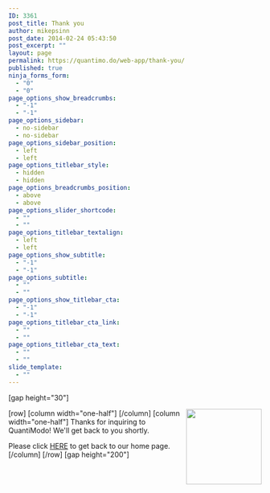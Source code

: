 ```yaml
---
ID: 3361
post_title: Thank you
author: mikepsinn
post_date: 2014-02-24 05:43:50
post_excerpt: ""
layout: page
permalink: https://quantimo.do/web-app/thank-you/
published: true
ninja_forms_form:
  - "0"
  - "0"
page_options_show_breadcrumbs:
  - "-1"
  - "-1"
page_options_sidebar:
  - no-sidebar
  - no-sidebar
page_options_sidebar_position:
  - left
  - left
page_options_titlebar_style:
  - hidden
  - hidden
page_options_breadcrumbs_position:
  - above
  - above
page_options_slider_shortcode:
  - ""
  - ""
page_options_titlebar_textalign:
  - left
  - left
page_options_show_subtitle:
  - "-1"
  - "-1"
page_options_subtitle:
  - ""
  - ""
page_options_show_titlebar_cta:
  - "-1"
  - "-1"
page_options_titlebar_cta_link:
  - ""
  - ""
page_options_titlebar_cta_text:
  - ""
  - ""
slide_template:
  - ""
---
```

<style><!--
#respond{
display:none;
}
--></style>[gap height="30"]
[row]
[column width="one-half"]
<img alt="" src="https://dev-wplms.quantimo.do/wp-content/uploads/2013/09/quantimodo-logo-qm-rainbow.jpg" width="150px" height="150px" align="right" />[/column]
[column width="one-half"]
Thanks for inquiring to QuantiModo!
We'll get back to you shortly.

Please click <a href="https://dev-wplms.quantimo.do">HERE</a> to get back to our home page.
[/column]
[/row]
[gap height="200"]